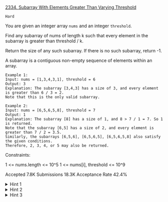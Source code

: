 [2334. Subarray With Elements Greater Than Varying Threshold](https://leetcode.com/problems/subarray-with-elements-greater-than-varying-threshold/)

`Hard`

You are given an integer array `nums` and an integer `threshold`.

Find any subarray of nums of length k such that every element in the subarray is greater than threshold / k.

Return the size of any such subarray. If there is no such subarray, return -1.

A subarray is a contiguous non-empty sequence of elements within an array.

```
Example 1:
Input: nums = [1,3,4,3,1], threshold = 6
Output: 3
Explanation: The subarray [3,4,3] has a size of 3, and every element is greater than 6 / 3 = 2.
Note that this is the only valid subarray.

Example 2:
Input: nums = [6,5,6,5,8], threshold = 7
Output: 1
Explanation: The subarray [8] has a size of 1, and 8 > 7 / 1 = 7. So 1 is returned.
Note that the subarray [6,5] has a size of 2, and every element is greater than 7 / 2 = 3.5. 
Similarly, the subarrays [6,5,6], [6,5,6,5], [6,5,6,5,8] also satisfy the given conditions.
Therefore, 2, 3, 4, or 5 may also be returned.
``` 

Constraints:

1 <= nums.length <= 10^5
1 <= nums[i], threshold <= 10^9

Accepted
7.8K
Submissions
18.3K
Acceptance Rate
42.4%

<details>
<summary>Hint 1</summary>

For all elements to be greater than the threshold/length, the minimum element in the subarray must be greater than the threshold/length.

</details>
<details>
<summary>Hint 2</summary>

For a given index, could you find the largest subarray such that the given index is the minimum element?

</details>
<details>
<summary>Hint 3</summary>

Could you use a monotonic stack to get the next and previous smallest element for every index?

</details>